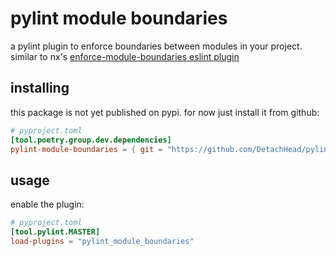 # pylint module boundaries

a pylint plugin to enforce boundaries between modules in your project. similar to nx's [enforce-module-boundaries eslint plugin](https://nx.dev/core-features/enforce-project-boundaries)

## installing

this package is not yet published on pypi. for now just install it from github:

```toml
# pyproject.toml
[tool.poetry.group.dev.dependencies]
pylint-module-boundaries = { git = "https://github.com/DetachHead/pylint-module-boundaries.git", rev = "master" }
```

## usage

enable the plugin:

```toml
# pyproject.toml
[tool.pylint.MASTER]
load-plugins = "pylint_module_boundaries"
```
